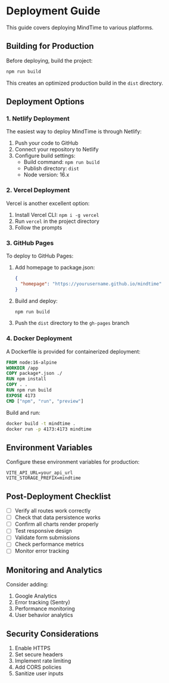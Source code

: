 # Deployment Guide

This guide covers deploying MindTime to various platforms.

## Building for Production

Before deploying, build the project:

```bash
npm run build
```

This creates an optimized production build in the `dist` directory.

## Deployment Options

### 1. Netlify Deployment

The easiest way to deploy MindTime is through Netlify:

1. Push your code to GitHub
2. Connect your repository to Netlify
3. Configure build settings:
   - Build command: `npm run build`
   - Publish directory: `dist`
   - Node version: 16.x

### 2. Vercel Deployment

Vercel is another excellent option:

1. Install Vercel CLI: `npm i -g vercel`
2. Run `vercel` in the project directory
3. Follow the prompts

### 3. GitHub Pages

To deploy to GitHub Pages:

1. Add homepage to package.json:
   ```json
   {
     "homepage": "https://yourusername.github.io/mindtime"
   }
   ```

2. Build and deploy:
   ```bash
   npm run build
   ```

3. Push the `dist` directory to the `gh-pages` branch

### 4. Docker Deployment

A Dockerfile is provided for containerized deployment:

```dockerfile
FROM node:16-alpine
WORKDIR /app
COPY package*.json ./
RUN npm install
COPY . .
RUN npm run build
EXPOSE 4173
CMD ["npm", "run", "preview"]
```

Build and run:
```bash
docker build -t mindtime .
docker run -p 4173:4173 mindtime
```

## Environment Variables

Configure these environment variables for production:

```env
VITE_API_URL=your_api_url
VITE_STORAGE_PREFIX=mindtime
```

## Post-Deployment Checklist

- [ ] Verify all routes work correctly
- [ ] Check that data persistence works
- [ ] Confirm all charts render properly
- [ ] Test responsive design
- [ ] Validate form submissions
- [ ] Check performance metrics
- [ ] Monitor error tracking

## Monitoring and Analytics

Consider adding:

1. Google Analytics
2. Error tracking (Sentry)
3. Performance monitoring
4. User behavior analytics

## Security Considerations

1. Enable HTTPS
2. Set secure headers
3. Implement rate limiting
4. Add CORS policies
5. Sanitize user inputs
